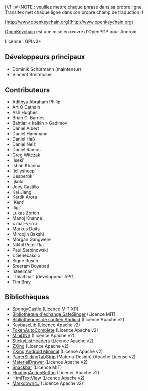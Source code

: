 [//] : # (NOTE : veuillez mettre chaque phrase dans sa propre ligne. Transifex met chaque ligne dans son propre champ de traduction !)

[http://www.openkeychain.org](http://www.openkeychain.org)

[OpenKeychain](http://www.openkeychain.org) est une mise en œuvre d'OpenPGP pour Android.

Licence : GPLv3+

## Développeurs principaux
  * Dominik Schürmann (mainteneur)
  * Vincent Breitmoser

## Contributeurs
  * Adithya Abraham Philip
  * Art O Cathain
  * Ash Hughes
  * Brian C. Barnes
  * Bahtiar « kalkin » Gadimov
  * Daniel Albert
  * Daniel Hammann
  * Daniel Haß
  * Daniel Nelz
  * Daniel Ramos
  * Greg Witczak
  * 'iseki'
  * Ishan Khanna
  * 'jellysheep'
  * 'Jesperbk'
  * 'jkolo'
  * Joey Castillo
  * Kai Jiang
  * Kartik Arora
  * 'Kent'
  * 'ligi'
  * Lukas Zorich
  * Manoj Khanna
  * « mar-v-in »
  * Markus Doits
  * Miroojin Bakshi
  * Morgan Gangwere
  * Nikhil Peter Raj
  * Paul Sarbinowski
  * « Senecaso »
  * Signe Rüsch
  * Sreeram Boyapati
  * 'steelman'
  * 'Thialfihar' (développeur APG)
  * Tim Bray

## Bibliothèques
  * [SpongyCastle](http://rtyley.github.com/spongycastle/) (Licence MIT X11)
  * [Bibliothèque d'échange SafeSlinger](https://github.com/SafeSlingerProject/exchange-android) (Licence MIT)
  * [Bibliothèques de soutien Android](http://developer.android.com/tools/support-library/index.html) (Licence Apache v2)
  * [KeybaseLib](https://github.com/timbray/KeybaseLib) (Licence Apache v2)
  * [TokenAutoComplete](https://github.com/splitwise/TokenAutoComplete) (Licence Apache v2)
  * [MiniDNS](https://github.com/rtreffer/minidns) (Licence Apache v2)
  * [StickyListHeaders](https://github.com/emilsjolander/StickyListHeaders) (Licence Apache v2)
  * [ZXing](https://github.com/zxing/zxing) (Licence Apache v2)
  * [ZXing Android Minimal](https://github.com/journeyapps/zxing-android-embedded) (Licence Apache v2)
  * [PagerSlidingTabStrip](https://github.com/jpardogo/PagerSlidingTabStrip) (Material Design) (Apache License v2)
  * [MaterialDrawer](https://github.com/mikepenz/MaterialDrawer) (Licence Apache v2)
  * [Snackbar](https://github.com/nispok/snackbar) (Licence MIT)
  * [FloatingActionButton](https://github.com/futuresimple/android-floating-action-button) (Licence Apache v2)
  * [HtmlTextView](https://github.com/sufficientlysecure/html-textview) (Licence Apache v2)
  * [Markdown4J](https://github.com/jdcasey/markdown4j) (Licence Apache v2)
